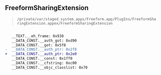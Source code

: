 ## FreeformSharingExtension

> `/private/var/staged_system_apps/Freeform.app/PlugIns/FreeformSharingExtension.appex/FreeformSharingExtension`

```diff

   __TEXT.__eh_frame: 0x938
   __DATA_CONST.__auth_got: 0xd90
   __DATA_CONST.__got: 0x5f8
-  __DATA_CONST.__auth_ptr: 0x2f8
+  __DATA_CONST.__auth_ptr: 0x2e0
   __DATA_CONST.__const: 0x1ff0
   __DATA_CONST.__cfstring: 0xc00
   __DATA_CONST.__objc_classlist: 0x70

```
